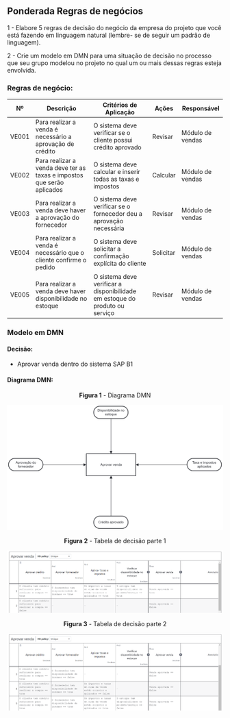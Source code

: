 ## Ponderada Regras de negócios

1 - Elabore 5 regras de decisão do negócio da empresa do projeto que você está fazendo em linguagem natural (lembre- se de seguir um padrão de linguagem).

2 - Crie um modelo em DMN para uma situação de decisão no processo que seu grupo modelou no projeto no qual um ou mais dessas regras esteja envolvida.

### Regras de negócio:

| Nº | Descrição | Critérios de Aplicação | Ações | Responsável |
|----|-----------|-----------------------|-------|-------------|
| VE001 |   Para realizar a venda é necessário a aprovação de crédito   |   O sistema deve verificar se o cliente possui crédito aprovado   |   Revisar |   Módulo de vendas    |
| VE002 |   Para realizar a venda deve ter as taxas e impostos que serão aplicados  |   O sistema deve calcular e inserir todas as taxas e impostos |   Calcular    |   Módulo de vendas    |
| VE003 |   Para realizar a venda deve haver a aprovação do fornecedor  |   O sistema deve verificar se o fornecedor deu a aprovação necessária |   Revisar | Módulo de vendas  |
| VE004 |   Para realizar a venda é necessário que o cliente confirme o pedido  |   O sistema deve solicitar a confirmação explícita do cliente |   Solicitar   |   Módulo de vendas    |
| VE005 |   Para realizar a venda deve haver disponibilidade no estoque |   O sistema deve verificar a disponibilidade em estoque do produto ou serviço |   Revisar |   Módulo de vendas    |

### Modelo em DMN

#### Decisão:
- Aprovar venda dentro do sistema SAP B1

#### Diagrama DMN:

<div align="center">
<p><b>Figura 1</b> - Diagrama DMN</p>
<img src="./assets/diagram_1.png">
</div>

<b></b>
<div align="center">
<p><b>Figura 2</b> - Tabela de decisão parte 1</p>
<img src="./assets/decisao_1.png">
</div>

<b></b>
<div align="center">
<p><b>Figura 3</b> - Tabela de decisão parte 2</p>
<img src="./assets/decisao_2.png">
</div>


